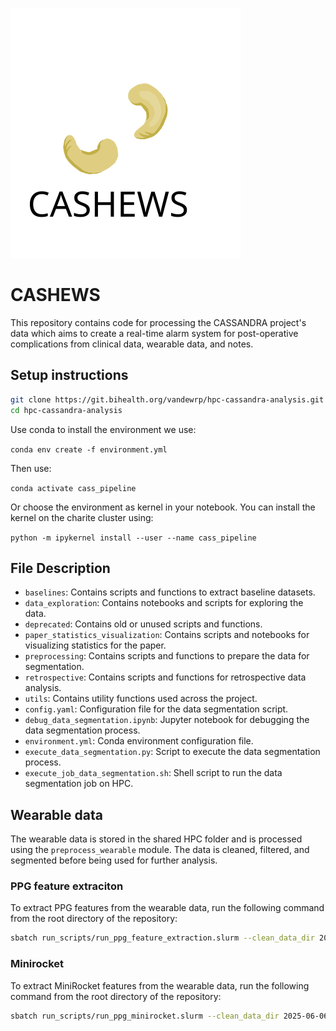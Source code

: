 ![CASHEWS Logo](assets/cashews_logo.svg)
# CASHEWS

This repository contains code for processing the CASSANDRA project's data which aims to create a real-time alarm system
for post-operative complications from clinical data, wearable data, and notes.

## Setup instructions

```bash
git clone https://git.bihealth.org/vandewrp/hpc-cassandra-analysis.git
cd hpc-cassandra-analysis
```

Use conda to install the environment we use:

`conda env create -f environment.yml`

Then use:

`conda activate cass_pipeline`

Or choose the environment as kernel in your notebook. You can install the kernel on the charite cluster using:

`python -m ipykernel install --user --name cass_pipeline `

## File Description

- `baselines`: Contains scripts and functions to extract baseline datasets.
- `data_exploration`: Contains notebooks and scripts for exploring the data.
- `deprecated`: Contains old or unused scripts and functions.
- `paper_statistics_visualization`: Contains scripts and notebooks for visualizing statistics for the paper.
- `preprocessing`: Contains scripts and functions to prepare the data for segmentation.
- `retrospective`: Contains scripts and functions for retrospective data analysis.
- `utils`: Contains utility functions used across the project.
- `config.yaml`: Configuration file for the data segmentation script.
- `debug_data_segmentation.ipynb`: Jupyter notebook for debugging the data segmentation process.
- `environment.yml`: Conda environment configuration file.
- `execute_data_segmentation.py`: Script to execute the data segmentation process.
- `execute_job_data_segmentation.sh`: Shell script to run the data segmentation job on HPC.

## Wearable data
The wearable data is stored in the shared HPC folder and is processed using the `preprocess_wearable` module. 
The data is cleaned, filtered, and segmented before being used for further analysis.

### PPG feature extraciton
To extract PPG features from the wearable data, run the following command from the root directory of the repository:
```bash
sbatch run_scripts/run_ppg_feature_extraction.slurm --clean_data_dir 2025-06-06_gap-60s_corsanov2-infrared-light -a --output_dir /sc-projects/sc-proj-cc08-cassandra/Prospective_Preprocessed/ppg_features/2025-06-17_minor-segment-5m_corsanov2-infrared-light_kubios-fs_aligned
```
### Minirocket
To extract MiniRocket features from the wearable data, run the following command from the root directory of the repository:
```bash
sbatch run_scripts/run_ppg_minirocket.slurm --clean_data_dir 2025-06-06_gap-60s_corsanov2-infrared-light -v
```

